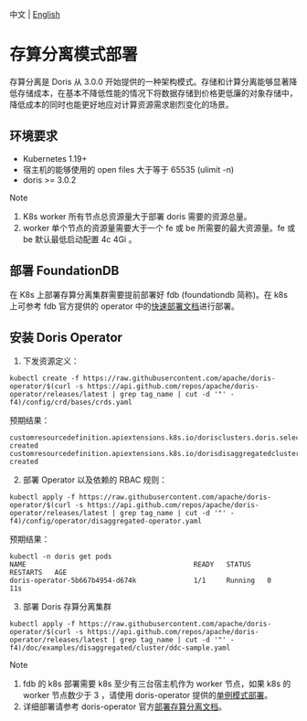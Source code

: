 中文 | [English](DISAGGREGATED-README.md)
# 存算分离模式部署
存算分离是 Doris 从 3.0.0 开始提供的一种架构模式。存储和计算分离能够显著降低存储成本，在基本不降低性能的情况下将数据存储到价格更低廉的对象存储中，降低成本的同时也能更好地应对计算资源需求剧烈变化的场景。

## 环境要求
- Kubernetes 1.19+
- 宿主机的能够使用的 open files 大于等于 65535 (ulimit -n)
- doris >= 3.0.2

>[!NOTE]
>1. K8s worker 所有节点总资源量大于部署 doris 需要的资源总量。
>2. worker 单个节点的资源量需要大于一个 fe 或 be 所需要的最大资源量。fe 或 be 默认最低启动配置 4c 4Gi 。

## 部署 FoundationDB
在 K8s 上部署存算分离集群需要提前部署好 fdb (foundationdb 简称)。在 k8s 上可参考 fdb 官方提供的 operator 中的[快速部署文档](https://github.com/FoundationDB/fdb-kubernetes-operator)进行部署。  

## 安装 Doris Operator
1. 下发资源定义：
```
kubectl create -f https://raw.githubusercontent.com/apache/doris-operator/$(curl -s https://api.github.com/repos/apache/doris-operator/releases/latest | grep tag_name | cut -d '"' -f4)/config/crd/bases/crds.yaml
```
预期结果：
```
customresourcedefinition.apiextensions.k8s.io/dorisclusters.doris.selectdb.com created
customresourcedefinition.apiextensions.k8s.io/dorisdisaggregatedclusters.disaggregated.cluster.doris.com created
```
2. 部署 Operator 以及依赖的 RBAC 规则：
```
kubectl apply -f https://raw.githubusercontent.com/apache/doris-operator/$(curl -s https://api.github.com/repos/apache/doris-operator/releases/latest | grep tag_name | cut -d '"' -f4)/config/operator/disaggregated-operator.yaml
```
预期结果：
```
kubectl -n doris get pods
NAME                                         READY   STATUS    RESTARTS   AGE
doris-operator-5b667b4954-d674k              1/1     Running   0          11s
```
3. 部署 Doris 存算分离集群
```
kubectl apply -f https://raw.githubusercontent.com/apache/doris-operator/$(curl -s https://api.github.com/repos/apache/doris-operator/releases/latest | grep tag_name | cut -d '"' -f4)/doc/examples/disaggregated/cluster/ddc-sample.yaml
```

>[!NOTE]
>1. fdb 的 k8s 部署需要 k8s 至少有三台宿主机作为 worker 节点，如果 k8s 的 worker 节点数少于 3 ，请使用 doris-operator 提供的[单例模式部署](./doc/examples/disaggregated/fdb/cluster-single.yaml)。
>2. 详细部署请参考 doris-operator 官方[部署存算分离文档](https://doris.apache.org/zh-CN/docs/install/cluster-deployment/k8s-deploy/install-quickstart)。
